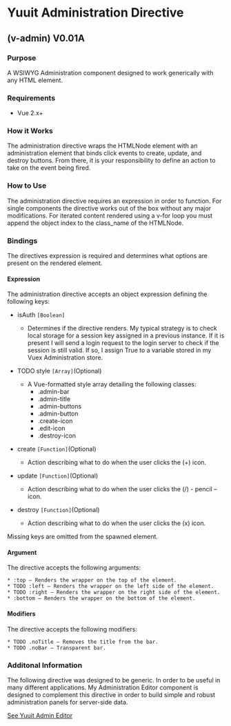 # Yuuit Administration Directive 
## (v-admin) V0.01A
### Purpose
A WSIWYG Administration component designed to work generically with any HTML element.

### Requirements
* Vue 2.x+

### How it Works
The administration directive wraps the HTMLNode element with an administration element that binds click events to create, update, and destroy buttons. From there, it is your responsibility to define an action to take on the event being fired.

### How to Use
The administration directive requires an expression in order to function. For single components the directive works out of the box without any major modifications. For iterated content rendered using a v-for loop you must append the object index to the class_name of the HTMLNode.

### Bindings
The directives expression is required and determines what options are present on the rendered element.

#### Expression
The administration directive accepts an object expression defining the following keys:

* isAuth ``[Boolean]``
  * Determines if the directive renders. My typical strategy is to check local storage for a session key assigned in a previous instance. If it is present I will send a login request to the login server to check if the session is still valid. If so, I assign True to a variable stored in my Vuex Administration store.

* TODO style ``[Array]``(Optional)
  * A Vue-formatted style array detailing the following classes:
      * .admin-bar
      * .admin-title
      * .admin-buttons
      * .admin-button
      * .create-icon
      * .edit-icon
      * .destroy-icon

* create ``[Function]``(Optional) 
  * Action describing what to do when the user clicks the (+) icon.

* update ``[Function]``(Optional) 
  * Action describing what to do when the user clicks the (/) - pencil – icon.

* destroy ``[Function]``(Optional) 
  * Action describing what to do when the user clicks the (x) icon.

Missing keys are omitted from the spawned element.

#### Argument
The directive accepts the following arguments:

	* :top – Renders the wrapper on the top of the element.
	* TODO :left – Renders the wrapper on the left side of the element.
	* TODO :right – Renders the wrapper on the right side of the element.
	* :bottom – Renders the wrapper on the bottom of the element.

#### Modifiers
The directive accepts the following modifiers:

	* TODO .noTitle – Removes the title from the bar.
	* TODO .noBar – Transparent bar.

### Additonal Information
The following directive was designed to be generic. In order to be useful in many different applications. My Administration Editor component is designed to complement this directive in order to build simple and robust administration panels for server-side data.

[See Yuuit Admin Editor](http://github.com/gitrojones/YuuitAdminEditor)
